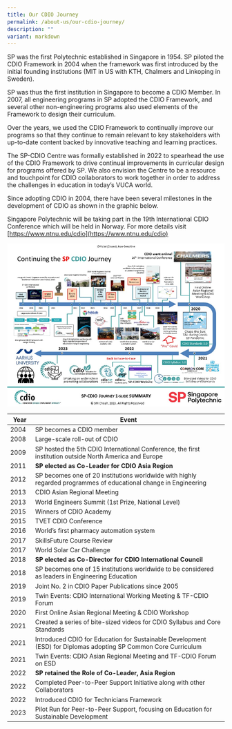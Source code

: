 ```yaml
---
title: Our CDIO Journey
permalink: /about-us/our-cdio-journey/
description: ""
variant: markdown
---
```

SP was the first Polytechnic established in Singapore in 1954. SP piloted the CDIO Framework in 2004 when the framework was first introduced by the initial founding institutions (MIT in US with KTH, Chalmers and Linkoping in Sweden).

SP was thus the first institution in Singapore to become a CDIO Member. In 2007, all engineering programs in SP adopted the CDIO Framework, and several other non-engineering programs also used elements of the Framework to design their curriculum.

Over the years, we used the CDIO Framework to continually improve our programs so that they continue to remain relevant to key stakeholders with up-to-date content backed by innovative teaching and learning practices.

The SP-CDIO Centre was formally established in 2022 to spearhead the use of the CDIO Framework to drive continual improvements in curricular design for programs offered by SP. We also envision the Centre to be a resource and touchpoint for CDIO collaborators to work together in order to address the challenges in education in today’s VUCA world.

Since adopting CDIO in 2004, there have been several milestones in the development of CDIO as shown in the graphic below.

Singapore Polytechnic will be taking part in the 19th International CDIO Conference which will be held in Norway. For more details visit [https://www.ntnu.edu/cdio](https://www.ntnu.edu/cdio)

![](/images/sp-cdio%201-slide%20journey%20(october%2017%202023).jpg)



| Year | Event |
| -------- | -------- |
| 2004     | SP becomes a CDIO member     |
| 2008     | Large-scale roll-out of CDIO     |
| 2009     |  SP hosted the 5th CDIO International Conference, the first institution outside North America and Europe   |
| 2011     | **SP elected as Co-Leader for CDIO Asia Region**   |
| 2012     | SP becomes one of 20 institutions worldwide with highly regarded programmes of educational change in Engineering   |
| 2013     | CDIO Asian Regional Meeting    |
| 2013     | World Engineers Summit (1st Prize, National Level)    | 
| 2015     | Winners of CDIO Academy    |
| 2015     | TVET CDIO Conference    |
| 2016     | World’s first pharmacy automation system    |
| 2017     | SkillsFuture Course Review    |
| 2017     | World Solar Car Challenge    |
| 2018     | **SP elected as Co-Director for CDIO International Council**   |
| 2018     | SP becomes one of 15 institutions worldwide to be considered as leaders in Engineering Education   |
| 2019     | Joint No. 2 in CDIO Paper Publications since 2005    |
| 2019     | Twin Events: CDIO International Working Meeting & TF-CDIO Forum    |
| 2020     | First Online Asian Regional Meeting & CDIO Workshop    |
| 2021     | Created a series of bite-sized videos for CDIO Syllabus and Core Standards |
| 2021     | Introduced CDIO for Education for Sustainable Development (ESD) for Diplomas adopting SP Common Core Curriculum   |
| 2021     | Twin Events: CDIO Asian Regional Meeting and TF-CDIO Forum on ESD |
| 2022   | **SP retained the Role of Co-Leader, Asia Region** |
| 2022   | Completed Peer-to-Peer Support Initiative along with other Collaborators |
| 2022   | Introduced CDIO for Technicians Framework |
| 2023   | Pilot Run for Peer-to-Peer Support, focusing on Education for Sustainable Development |